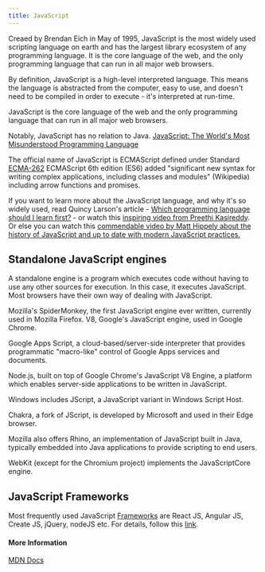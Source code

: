 ```yaml
---
title: JavaScript
---
```


Creaed by Brendan Eich in May of 1995, JavaScript is the most widely used scripting language on earth and has the largest library ecosystem of any programming language. It is the core language of the web, and the only programming language that can run in all major web browsers.

By definition, JavaScript is a high-level interpreted language. This means the language is abstracted from the computer, easy to use, and doesn't need to be compiled in order to execute - it's interpreted at run-time.

JavaScript is the core language of the web and the only programming language that can run in all major web browsers.

Notably, JavaScript has no relation to Java. [JavaScript: The World's Most Misunderstood Programming Language](http://www.crockford.com/javascript/javascript.html)

The official name of JavaScript is ECMAScript defined under Standard [ECMA-262](https://www.ecma-international.org/publications/standards/Ecma-262.htm) ECMAScript 6th edition (ES6) added "significant new syntax for writing complex applications, including classes and modules" (Wikipedia) including arrow functions and promises.

If you want to learn more about the JavaScript language, and why it's so widely used, read Quincy Larson's article - [Which programming language should I learn first?](https://medium.freecodecamp.org/what-programming-language-should-i-learn-first-%CA%87d%C4%B1%C9%B9%C9%94s%C9%90%CA%8C%C9%90%C9%BE-%C9%B9%C7%9D%CA%8Dsu%C9%90-19a33b0a467d) -
or watch this [inspiring video from Preethi Kasireddy](https://www.youtube.com/watch?v=VqiEhZYmvKk). Or else you can watch this [commendable video by Matt Hippely about the history of JavaScript and up to date with modern JavaScript practices.](https://youtu.be/CseCDFed458)

## Standalone JavaScript engines
A standalone engine is a program which executes code without having to use any other sources for execution. In this case, it executes JavaScript. Most browsers have their own way of dealing with JavaScript.

Mozilla's SpiderMonkey, the first JavaScript engine ever written, currently used in Mozilla Firefox.
V8, Google's JavaScript engine, used in Google Chrome.

Google Apps Script, a cloud-based/server-side interpreter that provides programmatic "macro-like" control of Google Apps services and documents.

Node.js, built on top of Google Chrome's JavaScript V8 Engine, a platform which enables server-side applications to be written in JavaScript.

Windows includes JScript, a JavaScript variant in Windows Script Host.

Chakra, a fork of JScript, is developed by Microsoft and used in their Edge browser.

Mozilla also offers Rhino, an implementation of JavaScript built in Java, typically embedded into Java applications to provide scripting to end users.

WebKit (except for the Chromium project) implements the JavaScriptCore engine.

## JavaScript Frameworks

Most frequently used JavaScript [Frameworks](https://skillcrush.com/2018/07/23/what-is-a-javascript-framework/) are React JS, Angular JS, Create JS, jQuery, nodeJS etc. 
For details, follow this [link](https://javascriptreport.com/the-ultimate-guide-to-javascript-frameworks/).

#### More Information

[MDN Docs](https://developer.mozilla.org/bm/docs/Web/JavaScript)
